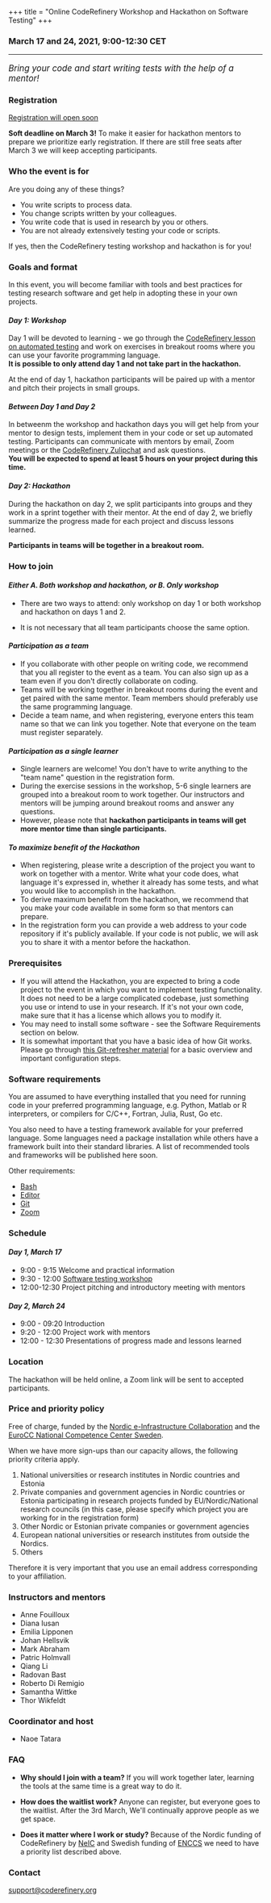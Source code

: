 +++
title = "Online CodeRefinery Workshop and Hackathon on Software Testing"
+++

### March 17 and 24, 2021, 9:00-12:30 CET
<hr>

<p style="font-size:120%;"><i> Bring your code and start writing tests with the help of a mentor! </i></p>


### Registration
<a class="btn btn-info disabled" href="#" data-mode="1" target="_blank">Registration will open soon</a>

**Soft deadline on March 3!** To make it easier for hackathon mentors
to prepare we prioritize early registration. If there are still free seats
after March 3 we will keep accepting participants.

### Who the event is for

Are you doing any of these things?
- You write scripts to process data.
- You change scripts written by your colleagues.
- You write code that is used in research by you or others.
- You are not already extensively testing your code or scripts.

If yes, then the CodeRefinery testing workshop and hackathon is for you!

### Goals and format

In this event, you will become familiar with tools and best practices
for testing research software and get help in adopting these in your
own projects.

#### *Day 1: Workshop* 

Day 1 will be devoted to learning - we go through the [CodeRefinery
lesson on automated testing](https://coderefinery.github.io/testing)
and work on exercises in breakout rooms where you can use your
favorite programming language. <br>
**It is possible to only attend day 1 and not take part in the
hackathon.**

At the end of day 1, hackathon participants will be paired up with a
mentor and pitch their projects in small groups.

#### *Between Day 1 and Day 2*

In betweenm the workshop and hackathon days you will get help from
your mentor to design tests, implement them in your code or set up
automated testing. Participants can communicate with mentors by email,
Zoom meetings or the [CodeRefinery
Zulipchat](https://coderefinery.github.io/manuals/chat/) and ask
questions. <br>
**You will be expected to spend at least 5 hours on
your project during this time.**

#### *Day 2: Hackathon*

During the hackathon on day 2, we split participants into groups and
they work in a sprint together with their mentor.  At the end of day
2, we briefly summarize the progress made for each project and discuss
lessons learned.<br>

**Participants in teams will be together in a breakout room.**

### How to join

#### *Either A. Both workshop and hackathon, or B. Only workshop*

- There are two ways to attend: only workshop on day 1 or both
  workshop and hackathon on days 1 and 2.

- It is not necessary that all team participants choose the same
  option.

#### *Participation as a team* 

- If you collaborate with other people on writing code, we recommend
  that you all register to the event as a team. You can also sign up
  as a team even if you don't directly collaborate on coding.
- Teams will be working together in breakout rooms during the event
  and get paired with the same mentor. Team members should preferably
  use the same programming language.
- Decide a team name, and when registering, everyone enters this team
  name so that we can link you together. Note that everyone on the
  team must register separately.

#### *Participation as a single learner*

- Single learners are welcome! You don't have to write anything to the
  "team name" question in the registration form.
- During the exercise sessions in the workshop, 5-6 single learners
  are grouped into a breakout room to work together. Our instructors
  and mentors will be jumping around breakout rooms and answer any
  questions.
- However, please note that **hackathon participants in teams will get
  more mentor time than single participants.**

#### *To maximize benefit of the Hackathon*

- When registering, please write a description of the project you want
  to work on together with a mentor. Write what your code does, what
  language it's expressed in, whether it already has some tests, and
  what you would like to accomplish in the hackathon.
- To derive maximum benefit from the hackathon, we recommend that you
  make your code available in some form so that mentors can prepare.
- In the registration form you can provide a web address to your code
   repository if it's publicly available. If your code is not public,
   we will ask you to share it with a mentor before the hackathon.

### Prerequisites

- If you will attend the Hackathon, you are expected to bring a code
  project to the event in which you want to implement testing
  functionality. It does not need to be a large complicated codebase,
  just something you use or intend to use in your research. If it's
  not your own code, make sure that it has a license which allows you
  to modify it.
- You may need to install some software - see the Software
  Requirements section on below.
- It is somewhat important that you have a basic idea of how Git
  works. Please go through [this Git-refresher
  material](https://coderefinery.github.io/git-refresher/) for a basic
  overview and important configuration steps.

### Software requirements

You are assumed to have everything installed that you need for running
code in your preferred programming language, e.g. Python, Matlab or R
interpreters, or compilers for C/C++, Fortran, Julia, Rust, Go etc.

You also need to have a testing framework available for your preferred
language. Some languages need a package installation while others have
a framework built into their standard libraries. A list of recommended
tools and frameworks will be published here soon.

Other requirements:

- [Bash](https://coderefinery.github.io/installation/bash/)
- [Editor](https://coderefinery.github.io/installation/editors/)
- [Git](https://coderefinery.github.io/installation/git/)
- [Zoom](https://coderefinery.github.io/installation/zoom/)


### Schedule

#### *Day 1, March 17*
- 9:00 - 9:15
  Welcome and practical information
- 9:30 - 12:00
  [Software testing workshop](https://coderefinery.github.io/testing/)
- 12:00-12:30
  Project pitching and introductory meeting with mentors

#### *Day 2, March 24*
- 9:00 - 09:20
  Introduction
- 9:20 - 12:00
  Project work with mentors
- 12:00 - 12:30
  Presentations of progress made and lessons learned


### Location

The hackathon will be held online, a Zoom link will be sent to accepted participants.


### Price and priority policy

Free of charge, funded by the [Nordic e-Infrastructure
Collaboration](https://neic.no/) and the [EuroCC National Competence
Center Sweden](https://enccs.se/).

When we have more sign-ups than our capacity allows, the following
priority criteria apply.

1. National universities or research institutes in Nordic countries
and Estonia
2. Private companies and government agencies in Nordic countries or
Estonia participating in research projects funded by
EU/Nordic/National research councils (in this case, please specify
which project you are working for in the registration form)
3. Other Nordic or Estonian private companies or government agencies
4. European national universities or research institutes from outside
the Nordics.
5. Others

Therefore it is very important that you use an email address
corresponding to your affiliation.

### Instructors and mentors

- Anne Fouilloux
- Diana Iusan
- Emilia Lipponen
- Johan Hellsvik
- Mark Abraham
- Patric Holmvall
- Qiang Li
- Radovan Bast
- Roberto Di Remigio
- Samantha Wittke
- Thor Wikfeldt


### Coordinator and host

- Naoe Tatara


### FAQ

- **Why should I join with a team?**  If you will work together later,
  learning the tools at the same time is a great way to do it.

- **How does the waitlist work?**  Anyone can register, but everyone goes to the waitlist. After the 3rd March, We'll continually approve people as we get space.

- **Does it matter where I work or study?** Because of the Nordic funding of
  CodeRefinery by [NeIC](https://neic.no/) and Swedish funding of
  [ENCCS](https://enccs.se/) we need to have a priority list described above. 



### Contact

support@coderefinery.org
